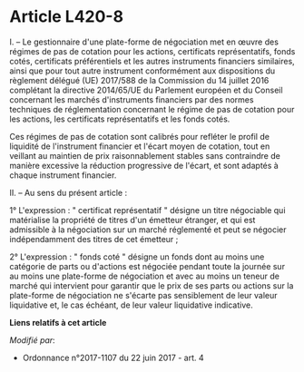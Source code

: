 # Article L420-8

I. – Le gestionnaire d'une plate-forme de négociation met en œuvre des régimes de pas de cotation pour les actions,
certificats représentatifs, fonds cotés, certificats préférentiels et les autres instruments financiers similaires, ainsi que
pour tout autre instrument conformément aux dispositions du règlement délégué (UE) 2017/588 de la Commission du 14 juillet
2016 complétant la directive 2014/65/UE du Parlement européen et du Conseil concernant les marchés d'instruments financiers
par des normes techniques de réglementation concernant le régime de pas de cotation pour les actions, les certificats
représentatifs et les fonds cotés.

Ces régimes de pas de cotation sont calibrés pour refléter le profil de liquidité de l'instrument financier et l'écart moyen
de cotation, tout en veillant au maintien de prix raisonnablement stables sans contraindre de manière excessive la réduction
progressive de l'écart, et sont adaptés à chaque instrument financier.

II. – Au sens du présent article :

1° L'expression : " certificat représentatif " désigne un titre négociable qui matérialise la propriété de titres d'un
émetteur étranger, et qui est admissible à la négociation sur un marché réglementé et peut se négocier indépendamment des
titres de cet émetteur ;

2° L'expression : " fonds coté " désigne un fonds dont au moins une catégorie de parts ou d'actions est négociée pendant
toute la journée sur au moins une plate-forme de négociation et avec au moins un teneur de marché qui intervient pour
garantir que le prix de ses parts ou actions sur la plate-forme de négociation ne s'écarte pas sensiblement de leur valeur
liquidative et, le cas échéant, de leur valeur liquidative indicative.

**Liens relatifs à cet article**

_Modifié par_:

  - Ordonnance n°2017-1107 du 22 juin 2017 - art. 4
